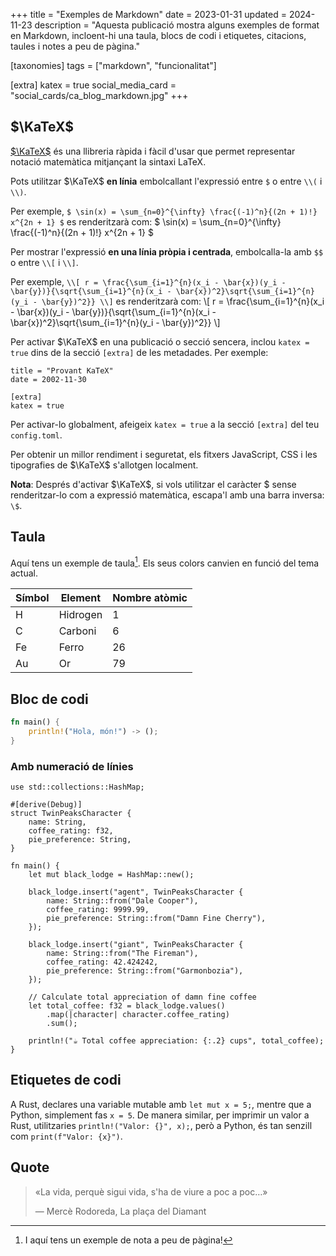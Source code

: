 +++
title = "Exemples de Markdown"
date = 2023-01-31
updated = 2024-11-23
description = "Aquesta publicació mostra alguns exemples de format en Markdown, incloent-hi una taula, blocs de codi i etiquetes, citacions, taules i notes a peu de pàgina."

[taxonomies]
tags = ["markdown", "funcionalitat"]

[extra]
katex = true
social_media_card = "social_cards/ca_blog_markdown.jpg"
+++

## $\KaTeX$

[$\KaTeX$](https://katex.org/) és una llibreria ràpida i fàcil d'usar que permet representar notació matemàtica mitjançant la sintaxi LaTeX.

Pots utilitzar $\KaTeX$ **en línia** embolcallant l'expressió entre `$` o entre `\\(` i `\\)`.

Per exemple, `$ \sin(x) = \sum_{n=0}^{\infty} \frac{(-1)^n}{(2n + 1)!} x^{2n + 1} $` es renderitzarà com: $ \sin(x) = \sum_{n=0}^{\infty} \frac{(-1)^n}{(2n + 1)!} x^{2n + 1} $

Per mostrar l'expressió **en una línia pròpia i centrada**, embolcalla-la amb `$$` o entre `\\[` i `\\]`.

Per exemple, `\\[ r = \frac{\sum_{i=1}^{n}(x_i - \bar{x})(y_i - \bar{y})}{\sqrt{\sum_{i=1}^{n}(x_i - \bar{x})^2}\sqrt{\sum_{i=1}^{n}(y_i - \bar{y})^2}} \\]` es renderitzarà com: \\[ r = \frac{\sum_{i=1}^{n}(x_i - \bar{x})(y_i - \bar{y})}{\sqrt{\sum_{i=1}^{n}(x_i - \bar{x})^2}\sqrt{\sum_{i=1}^{n}(y_i - \bar{y})^2}} \\]

Per activar $\KaTeX$ en una publicació o secció sencera, inclou `katex = true` dins de la secció `[extra]` de les metadades. Per exemple:

```toml,hl_lines=5-6
title = "Provant KaTeX"
date = 2002-11-30

[extra]
katex = true
```

Per activar-lo globalment, afeigeix `katex = true` a la secció `[extra]` del teu `config.toml`.

Per obtenir un millor rendiment i seguretat, els fitxers JavaScript, CSS i les tipografies de $\KaTeX$ s'allotgen localment.

**Nota**: Després d'activar $\KaTeX$, si vols utilitzar el caràcter \$ sense renderitzar-lo com a expressió matemàtica, escapa'l amb una barra inversa: `\$`.

## Taula

Aquí tens un exemple de taula[^1]. Els seus colors canvien en funció del tema actual.

| Símbol  | Element | Nombre atòmic |
|---------|---------|---------------|
| H       | Hidrogen| 1             |
| C       | Carboni | 6             |
| Fe      | Ferro   | 26            |
| Au      | Or      | 79            |

## Bloc de codi

```rust
fn main() {
    println!("Hola, món!") -> ();
}
```

### Amb numeració de línies

```rust,linenos
use std::collections::HashMap;

#[derive(Debug)]
struct TwinPeaksCharacter {
    name: String,
    coffee_rating: f32,
    pie_preference: String,
}

fn main() {
    let mut black_lodge = HashMap::new();

    black_lodge.insert("agent", TwinPeaksCharacter {
        name: String::from("Dale Cooper"),
        coffee_rating: 9999.99,
        pie_preference: String::from("Damn Fine Cherry"),
    });

    black_lodge.insert("giant", TwinPeaksCharacter {
        name: String::from("The Fireman"),
        coffee_rating: 42.424242,
        pie_preference: String::from("Garmonbozia"),
    });

    // Calculate total appreciation of damn fine coffee
    let total_coffee: f32 = black_lodge.values()
        .map(|character| character.coffee_rating)
        .sum();

    println!("☕ Total coffee appreciation: {:.2} cups", total_coffee);
}
```

## Etiquetes de codi

A Rust, declares una variable mutable amb `let mut x = 5;`, mentre que a Python, simplement fas `x = 5`. De manera similar, per imprimir un valor a Rust, utilitzaries `println!("Valor: {}", x);`, però a Python, és tan senzill com `print(f"Valor: {x}")`.

## Quote

> «La vida, perquè sigui vida, s'ha de viure a poc a poc…»
>
> — Mercè Rodoreda, La plaça del Diamant

[^1]: I aquí tens un exemple de nota a peu de pàgina!
